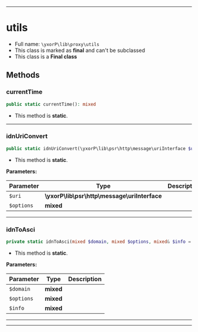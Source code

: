 ***

# utils





* Full name: `\yxorP\lib\proxy\utils`
* This class is marked as **final** and can't be subclassed
* This class is a **Final class**




## Methods


### currentTime



```php
public static currentTime(): mixed
```



* This method is **static**.







***

### idnUriConvert



```php
public static idnUriConvert(\yxorP\lib\psr\http\message\uriInterface $uri, mixed $options): mixed
```



* This method is **static**.




**Parameters:**

| Parameter | Type | Description |
|-----------|------|-------------|
| `$uri` | **\yxorP\lib\psr\http\message\uriInterface** |  |
| `$options` | **mixed** |  |




***

### idnToAsci



```php
private static idnToAsci(mixed $domain, mixed $options, mixed& $info = []): mixed
```



* This method is **static**.




**Parameters:**

| Parameter | Type | Description |
|-----------|------|-------------|
| `$domain` | **mixed** |  |
| `$options` | **mixed** |  |
| `$info` | **mixed** |  |




***


***

